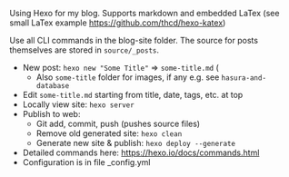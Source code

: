 Using Hexo for my blog. Supports markdown and embedded LaTex (see small LaTex example https://github.com/thcd/hexo-katex)

Use all CLI commands in the blog-site folder. The source for posts themselves are stored in `source/_posts`.

- New post: `hexo new "Some Title"` => `some-title.md` (
  - Also `some-title` folder for images, if any e.g. see `hasura-and-database`
- Edit `some-title.md` starting from title, date, tags, etc. at top
- Locally view site: `hexo server`
- Publish to web:
  - Git add, commit, push (pushes source files)
  - Remove old generated site: `hexo clean`
  - Generate new site & publish: `hexo deploy --generate`
- Detailed commands here: https://hexo.io/docs/commands.html
- Configuration is in file _config.yml

